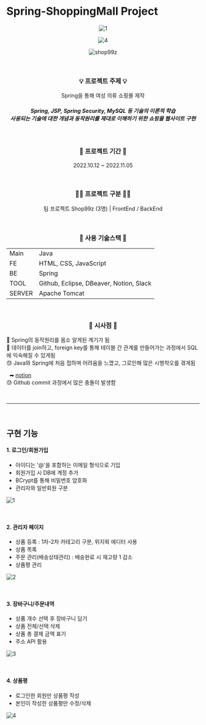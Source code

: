 # Spring-ShoppingMall Project

<div align="center">

![1](https://user-images.githubusercontent.com/126320580/223390212-9aff849d-ebf2-4eca-b6a4-32bb1648d211.png)

![4](https://user-images.githubusercontent.com/126320580/223402701-d1e6deab-8a4c-4200-b84f-aad971c62db1.png)

![shop99z](https://user-images.githubusercontent.com/126320580/223616903-0d5abf6a-b014-4555-82d3-c8e5003993e9.png)

&nbsp;

<h3>💡 프로젝트 주제 💡</h3>
<p>Spring을 통해 여성 의류 쇼핑몰 제작</p>
<h5>Spring, JSP, Spring Security, MySQL 등 기술의 이론적 학습<br/>
사용되는 기술에 대한 개념과 동작원리를 제대로 이해하기 위한 쇼핑몰 웹사이트 구현</h5>

&nbsp;

<h3>📆 프로젝트 기간 📆</h3>
<p>2022.10.12 ~ 2022.11.05</p>

&nbsp;

<h3>🧑‍💻 프로젝트 구분 🧑‍💻</h3>
<p>팀 프로젝트 Shop99z (3명) | <span>FrontEnd / BackEnd</p>

&nbsp;

<h3>🔧 사용 기술스택 🔧</h2>
<table>
    <tr>
        <td>Main</td>
        <td>Java</td>
    </tr>
    <tr>
        <td>FE</td>
        <td>HTML, CSS, JavaScript</td>
    </tr>
    <tr>
        <td>BE</td>
        <td>Spring</td>
    </tr>
    <tr>
        <td>TOOL</td>
        <td>Github, Eclipse, DBeaver, Notion, Slack</td>
    </tr>
    <tr>
        <td>SERVER</td>
        <td>Apache Tomcat</td>
    </tr>
</table>

&nbsp;

<h3>📝 시사점 📝</h2>
</div>
🙂 Spring의 동작원리를 몸소 알게된 계기가 됨<br/>
🙂 데이터를 join하고, foreign key를 통해 테이블 간 관계를 만들어가는 과정에서 SQL에 익숙해질 수 있게됨<br/>
😓 Java와 Spring에 처음 접하며 어려움을 느꼈고, 그로인해 많은 시행착오를 겪게됨

&nbsp; ➡ [notion](https://tree-pram-38c.notion.site/shop99z-Error-9701c02a4c524a86b70809eb2d7eb1a5)<br/>
😓 Github commit 과정에서 많은 충돌이 발생함<br/>

&nbsp;

---

&nbsp;

## 구현 기능

#### 1. 로그인/회원가입

- 아이디는 '@'을 포함하는 이메일 형식으로 기입
- 회원가입 시 DB에 계정 추가
- BCrypt를 통해 비밀번호 암호화
- 관리자와 일반회원 구분

![1](https://user-images.githubusercontent.com/126320580/223614885-137a888e-9464-4b01-8eff-8177edd4dd3f.jpg)

&nbsp;
&nbsp;

#### 2. 관리자 페이지

- 상품 등록 : 1차-2차 카테고리 구분, 위지윅 에디터 사용
- 상품 목록
- 주문 관리(배송상태관리) : 배송완료 시 재고량 1 감소
- 상품평 관리

![2](https://user-images.githubusercontent.com/126320580/223614943-ace1a66f-311c-47de-908c-fec81db9e247.jpg)

&nbsp;
&nbsp;

#### 3. 장바구니/주문내역

- 상품 개수 선택 후 장바구니 담기
- 상품 전체/선택 삭제
- 상품 총 결제 금액 표기
- 주소 API 활용

![3](https://user-images.githubusercontent.com/126320580/223617628-caf565bb-e95f-4a4c-a77a-d8e606e5a585.jpg)

&nbsp;
&nbsp;

#### 4. 상품평

- 로그인한 회원만 상품평 작성
- 본인이 작성한 상품평만 수정/삭제

![4](https://user-images.githubusercontent.com/126320580/223616083-c631ee0c-c0f9-4ee9-9831-3767aa7500d2.jpg)
